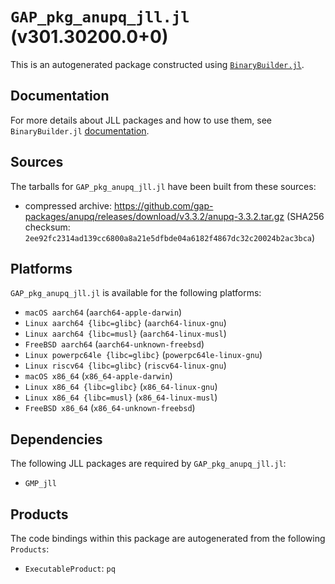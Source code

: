 # `GAP_pkg_anupq_jll.jl` (v301.30200.0+0)

This is an autogenerated package constructed using [`BinaryBuilder.jl`](https://github.com/JuliaPackaging/BinaryBuilder.jl).

## Documentation

For more details about JLL packages and how to use them, see `BinaryBuilder.jl` [documentation](https://docs.binarybuilder.org/stable/jll/).

## Sources

The tarballs for `GAP_pkg_anupq_jll.jl` have been built from these sources:

* compressed archive: https://github.com/gap-packages/anupq/releases/download/v3.3.2/anupq-3.3.2.tar.gz (SHA256 checksum: `2ee92fc2314ad139cc6800a8a21e5dfbde04a6182f4867dc32c20024b2ac3bca`)

## Platforms

`GAP_pkg_anupq_jll.jl` is available for the following platforms:

* `macOS aarch64` (`aarch64-apple-darwin`)
* `Linux aarch64 {libc=glibc}` (`aarch64-linux-gnu`)
* `Linux aarch64 {libc=musl}` (`aarch64-linux-musl`)
* `FreeBSD aarch64` (`aarch64-unknown-freebsd`)
* `Linux powerpc64le {libc=glibc}` (`powerpc64le-linux-gnu`)
* `Linux riscv64 {libc=glibc}` (`riscv64-linux-gnu`)
* `macOS x86_64` (`x86_64-apple-darwin`)
* `Linux x86_64 {libc=glibc}` (`x86_64-linux-gnu`)
* `Linux x86_64 {libc=musl}` (`x86_64-linux-musl`)
* `FreeBSD x86_64` (`x86_64-unknown-freebsd`)

## Dependencies

The following JLL packages are required by `GAP_pkg_anupq_jll.jl`:

* `GMP_jll`

## Products

The code bindings within this package are autogenerated from the following `Products`:

* `ExecutableProduct`: `pq`
